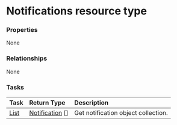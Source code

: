 # Notifications resource type



### Properties
None

### Relationships
None


### Tasks

| Task		   | Return Type	|Description|
|:---------------|:--------|:----------|
|[List](../api/notification_list.md) | [Notification](notification.md) [] |Get notification object collection. |

<!-- uuid: 4600dd31-4fd7-47fb-a4f9-96a3ad23ac4c
2015-10-12 21:30:00 UTC -->
